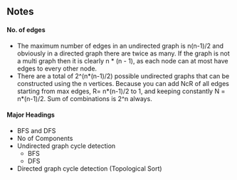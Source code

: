 ## Notes 

#### No. of edges
  - The maximum number of edges in an undirected graph is n(n-1)/2 and obviously in a directed graph there are twice as many. If the graph is not a multi graph then it is clearly n * (n - 1), as each node can at most have edges to every other node.
  - There are a total of 2^(n*(n-1)/2) possible undirected graphs that can be constructed using the n vertices. Because you can add NcR of all edges starting from max edges, R=  n*(n-1)/2 to 1, and keeping constantly N = n*(n-1)/2. Sum of combinations is 2^n always.


#### Major Headings

- BFS and DFS
- No of Components
- Undirected graph cycle detection
  - BFS
  - DFS
- Directed graph cycle detection (Topological Sort)
